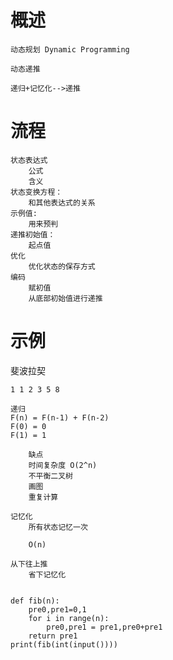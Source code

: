 
# 概述

    动态规划 Dynamic Programming
    
    动态递推
    
    递归+记忆化-->递推

# 流程
    
    状态表达式
        公式
        含义
    状态变换方程：
        和其他表达式的关系
    示例值:
        用来预判
    递推初始值：
        起点值
    优化
        优化状态的保存方式        
    编码
        赋初值
        从底部初始值进行递推           
    
# 示例
    
斐波拉契   

    1 1 2 3 5 8 

    递归
    F(n) = F(n-1) + F(n-2)
    F(0) = 0 
    F(1) = 1 
    
        缺点  
        时间复杂度 O(2^n)
        不平衡二叉树
        画图 
        重复计算
         
    记忆化
        所有状态记忆一次
        
        O(n)
        
    从下往上推
        省下记忆化     
        

    def fib(n):
        pre0,pre1=0,1
        for i in range(n):
            pre0,pre1 = pre1,pre0+pre1
        return pre1        
    print(fib(int(input())))

        